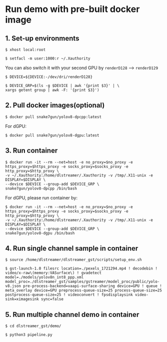 # Run demo with pre-built docker image

## 1. Set-up environments ##
   
   ```
   $ xhost local:root
   ```
   
   ```
   $ setfacl -m user:1000:r ~/.Xauthority
   ```
   
   You can also switch it with your second GPU by ```renderD128``` --> ```renderD129```
   ```
   $ DEVICE=${DEVICE:-/dev/dri/renderD128}
   ```
   
   ```
   $ DEVICE_GRP=$(ls -g $DEVICE | awk '{print $3}' | \
   xargs getent group | awk -F: '{print $3}')
   ```
## 2. Pull docker images(optional)

   ```
   $ docker pull snake7gun/yolov8-dpcpp:latest
   ```

   For dGPU:
   
   ```
   $ docker pull snake7gun/yolov8-dgpu:latest
   ```
    
## 3. Run container
   
   ```
   $ docker run -it --rm --net=host -e no_proxy=$no_proxy -e https_proxy=$https_proxy -e socks_proxy=$socks_proxy -e http_proxy=$http_proxy \
   -v ~/.Xauthority:/home/dlstreamer/.Xauthority -v /tmp/.X11-unix -e DISPLAY=$DISPLAY \
   --device $DEVICE --group-add $DEVICE_GRP \
   snake7gun/yolov8-dpcpp /bin/bash
   ```
   
   For dGPU, please run container by:
   
   ```
   $ docker run -it --rm --net=host -e no_proxy=$no_proxy -e https_proxy=$https_proxy -e socks_proxy=$socks_proxy -e http_proxy=$http_proxy \
   -v ~/.Xauthority:/home/dlstreamer/.Xauthority -v /tmp/.X11-unix -e DISPLAY=$DISPLAY \
   --device $DEVICE --group-add $DEVICE_GRP \
   snake7gun/yolov8-dgpu /bin/bash
   ```

## 4. Run single channel sample in container

   ```
   $ source /home/dlstreamer/dlstreamer_gst/scripts/setup_env.sh
   ```
   
   
   ```
   $ gst-launch-1.0 filesrc location=./pexels_1721294.mp4 ! decodebin ! video/x-raw\(memory:VASurface\) ! gvadetect model=./models/yolov8n_int8_ppp.xml model_proc=./dlstreamer_gst/samples/gstreamer/model_proc/public/yolo-v8.json pre-process-backend=vaapi-surface-sharing device=GPU ! queue ! meta_overlay device=GPU preprocess-queue-size=25 process-queue-size=25 postprocess-queue-size=25 ! videoconvert ! fpsdisplaysink video-sink=ximagesink sync=false
   ```

## 5. Run multiple channel demo in container

   ```
   $ cd dlstreamer_gst/demo/
   ```
   
   ```
   $ python3 pipeline.py
   ```
